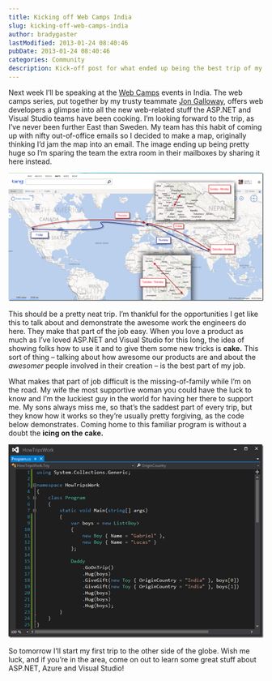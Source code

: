 ```yaml
---
title: Kicking off Web Camps India
slug: kicking-off-web-camps-india
author: bradygaster
lastModified: 2013-01-24 08:40:46
pubDate: 2013-01-24 08:40:46
categories: Community
description: Kick-off post for what ended up being the best trip of my career
---
```


<p>Next week I&#x2019;ll be speaking at the
  <a href="http://www.devcamps.ms/web">Web Camps</a>  events in India. The web camps series, put together by my trusty teammate
  <a href="https://twitter.com/jongalloway">Jon Galloway</a>, offers web developers a glimpse into all the new web-related stuff the ASP.NET and Visual Studio teams have been cooking. I&#x2019;m looking forward to the trip, as I&#x2019;ve never been further East than Sweden. My team has this habit of coming
  up with nifty out-of-office emails so I decided to make a map, originally thinking I&#x2019;d jam the map into an email. The image ending up being pretty huge so I&#x2019;m sparing the team the extra room in their mailboxes by sharing it here instead. </p>
<p>
  <a href="/Media/Default/Windows-Live-Writer/5175b4ef6379_14DEB/india-trip_2.png">
    <img alt="india-trip" src="media/india-trip_thumb.png">
  </a> 
</p>
<p>This should be a pretty neat trip. I&#x2019;m thankful for the opportunities I get like this to talk about and demonstrate the awesome work the engineers do here. They make that part of the job easy. When you love a product as much as I&#x2019;ve loved ASP.NET and
  Visual Studio for this long, the idea of showing folks how to use it and to give them some new tricks is <strong>cake.</strong>  This sort of thing &#x2013; talking about how awesome our products are and about the <em>awesomer</em>  people involved in their
  creation &#x2013; is the best part of my job.&#xA0; </p>
<p>What makes that part of job difficult is the missing-of-family while I&#x2019;m on the road. My wife the most supportive woman you could have the luck to know and I&#x2019;m the luckiest guy in the world for having her there to support me. My sons always miss me, so
  that&#x2019;s the saddest part of every trip, but they know how it works so they&#x2019;re usually pretty forgiving, as the code below demonstrates. Coming home to this familiar program is without a doubt the <strong>icing on the cake. </strong> </p>
<p>
  <a href="/Media/Default/Windows-Live-Writer/5175b4ef6379_14DEB/image_2.png">
    <img alt="image" src="media/image_thumb.png">
  </a> 
</p>
<p>So tomorrow I&#x2019;ll start my first trip to the other side of the globe. Wish me luck, and if you&#x2019;re in the area, come on out to learn some great stuff about ASP.NET, Azure and Visual Studio!</p>

